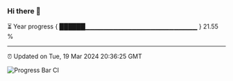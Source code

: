 ### Hi there 👋

⏳ Year progress { ██████▁▁▁▁▁▁▁▁▁▁▁▁▁▁▁▁▁▁▁▁▁▁▁▁ } 21.55 %

---

⏰ Updated on Tue, 19 Mar 2024 20:36:25 GMT

![Progress Bar CI](https://github.com/IshwaranRudhara/GIT-ACTION/workflows/Progress%20Bar%20CI/badge.svg)
